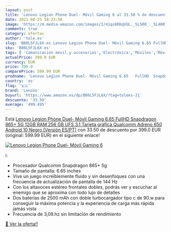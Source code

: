 ```yaml
---
layout: post
title: 'Lenovo Legion Phone Duel- Móvil Gaming 6 al 33.50 % de descuento'
date: 2021-08-25 10:23:58
image: 'https://m.media-amazon.com/images/I/41qsbRbqVGL._SL500_._SL400_.jpg'
comments: true
category: ofertas
author: 'tole.es'
slug: 'B08L5FJL6X-es Lenovo Legion Phone Duel- Móvil Gaming 6.65 FullHD...'
sku: 'B08L5FJL6X-es'
tags: [ 'Comunicación móvil y accesorios','Electrónica','Móviles','Móviles y smartphones libres','android','lenovo', ]
actualPrice: 399.0 EUR
currency: EUR
price: 399.0
comparePrice: 599.99 EUR
prodname: 'Lenovo Legion Phone Duel- Móvil Gaming 6.65   FullHD  Snapdragon 865+ 5G  12GB RAM  256 GB UFS 3.1  Tarjeta gráfica Qualcomm Adreno 650  Android 10  Negro [Versión ES/PT]'
country: 'es'
flag: '🇪🇸'
brand: 'Lenovo'
buyurl: 'https://www.amazon.es/dp/B08L5FJL6X/?tag=tolees-21'
descuento: '33.50'
average: '499.495'
---
```


Está [Lenovo Legion Phone Duel- Móvil Gaming 6.65   FullHD  Snapdragon 865+ 5G  12GB RAM  256 GB UFS 3.1  Tarjeta gráfica Qualcomm Adreno 650  Android 10  Negro [Versión ES/PT]](https://www.amazon.es/dp/B08L5FJL6X/?tag=tolees-21) con 33.50 de descuento por 399.0 EUR (original: 599.99 EUR) en el siguiente enlace!

[![Lenovo Legion Phone Duel- Móvil Gaming 6](https://m.media-amazon.com/images/I/41qsbRbqVGL._SL500_._SL400_.jpg)](https://www.amazon.es/dp/B08L5FJL6X/?tag=tolees-21)

ℹ️:

- Procesador Qualcomm Snapdragon 865+ 5g
- Tamaño de pantalla: 6.65 inches
- Vive un juego increíblemente fluido y sin desenfoques con una frecuencia de actualización de pantalla de 144 Hz
- Con los altavoces estéreo frontales dobles, podrás ver y escuchar al enemigo que se aproxima con todo lujo de detalles
- Dos baterías de 2500 mAh con doble turbocargador tipo c de 90.w para conseguir la máxima potencia y la experiencia de carga más rápida jamás vista
- Frecuencia de 3,09.hz sin limitación de rendimiento

[🛒 Ver la oferta!!](https://www.amazon.es/dp/B08L5FJL6X/?tag=tolees-21)
